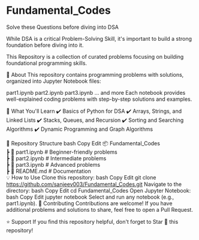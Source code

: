 # Fundamental_Codes
Solve these Questions before diving into DSA 

While DSA is a critical Problem-Solving Skill, it's important to build a strong foundation before diving into it.

This Repository is a collection of curated problems focusing on building foundational programming skills. 

📌 About
This repository contains programming problems with solutions, organized into Jupyter Notebook files:

part1.ipynb
part2.ipynb
part3.ipynb
... and more
Each notebook provides well-explained coding problems with step-by-step solutions and examples.

🚀 What You'll Learn
✔️ Basics of Python for DSA
✔️ Arrays, Strings, and Linked Lists
✔️ Stacks, Queues, and Recursion
✔️ Sorting and Searching Algorithms
✔️ Dynamic Programming and Graph Algorithms

📂 Repository Structure
bash
Copy
Edit
📦 Fundamental_Codes  
 ┣ 📜 part1.ipynb  # Beginner-friendly problems  
 ┣ 📜 part2.ipynb  # Intermediate problems  
 ┣ 📜 part3.ipynb  # Advanced problems  
 ┣ 📜 README.md  # Documentation  
💡 How to Use
Clone this repository:
bash
Copy
Edit
git clone https://github.com/sanjeev003/Fundamental_Codes.git
Navigate to the directory:
bash
Copy
Edit
cd Fundamental_Codes
Open Jupyter Notebook:
bash
Copy
Edit
jupyter notebook
Select and run any notebook (e.g., part1.ipynb).
🎯 Contributing
Contributions are welcome! If you have additional problems and solutions to share, feel free to open a Pull Request.

⭐ Support
If you find this repository helpful, don't forget to Star 🌟 this repository!
